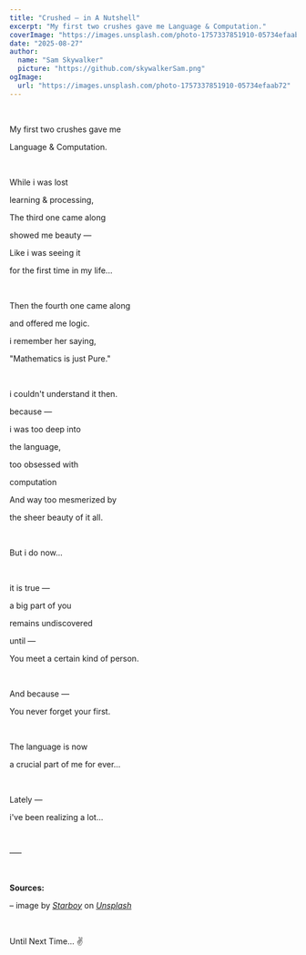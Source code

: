 ```yaml
---
title: "Crushed — in A Nutshell"
excerpt: "My first two crushes gave me Language & Computation."
coverImage: "https://images.unsplash.com/photo-1757337851910-05734efaab72"
date: "2025-08-27"
author:
  name: "Sam Skywalker"
  picture: "https://github.com/skywalkerSam.png"
ogImage:
  url: "https://images.unsplash.com/photo-1757337851910-05734efaab72"
---
```


&nbsp;

My first two crushes gave me

Language & Computation.

&nbsp;

While i was lost

learning & processing,

The third one came along

showed me beauty —

Like i was seeing it

for the first time in my life...

&nbsp;

Then the fourth one came along

and offered me logic.

i remember her saying,

"Mathematics is just Pure."

&nbsp;

i couldn't understand it then.

because —

i was too deep into

the language,

too obsessed with

computation

And way too mesmerized by

the sheer beauty of it all.

&nbsp;

But i do now...

&nbsp;

it is true —

a big part of you

remains undiscovered

until —

You meet a certain kind of person.

&nbsp;

And because —

You never forget your first.

&nbsp;

The language is now

a crucial part of me for ever...

&nbsp;

Lately —

i've been realizing a lot...

&nbsp;

–––

&nbsp;

**Sources:**

– image by [_Starboy_](https://unsplash.com/@skywalkersam?utm_content=creditCopyText&utm_medium=referral&utm_source=unsplash) on [_Unsplash_](https://unsplash.com/photos/Txto31Mk7No?utm_content=creditCopyText&utm_medium=referral&utm_source=unsplash)

<!-- – Cover image [(_Unsplash_)](https://unsplash.com/photos/Txto31Mk7No) -->

&nbsp;

Until Next Time... ✌️

&nbsp;
